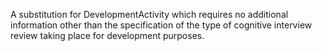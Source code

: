 A substitution for DevelopmentActivity which requires no additional information other than the specification of the type of cognitive interview review taking place for development purposes.